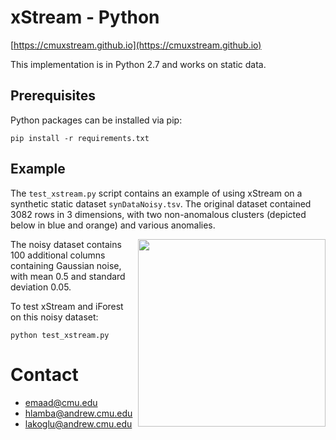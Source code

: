# xStream - Python

[https://cmuxstream.github.io](https://cmuxstream.github.io)

This implementation is in Python 2.7 and works on static data.

## Prerequisites

Python packages can be installed via pip:

```
pip install -r requirements.txt
```

## Example

The `test_xstream.py` script contains an example of using xStream on a synthetic
static dataset `synDataNoisy.tsv`. The original dataset contained 3082 rows in
3 dimensions, with two non-anomalous clusters (depicted below in blue and orange)
and various anomalies.

<img src="https://raw.githubusercontent.com/cmuxstream/cmuxstream-core/master/python/synData.png" height="300" align="right"/>

The noisy dataset contains 100 additional columns containing Gaussian noise,
with mean 0.5 and standard deviation 0.05.

To test xStream and iForest on this noisy dataset:

```
python test_xstream.py
```

# Contact

   * emaad@cmu.edu
   * hlamba@andrew.cmu.edu
   * lakoglu@andrew.cmu.edu
